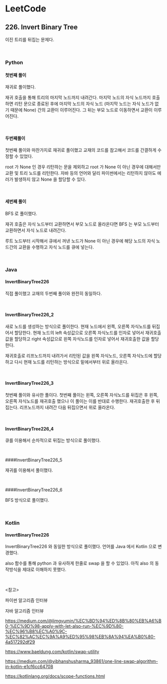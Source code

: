 # LeetCode

## 226. Invert Binary Tree

이진 트리를 뒤집는 문제다.

<br>

### Python

#### 첫번째 풀이

재귀로 풀이했다. 

재귀 호출을 통해 트리의 마지막 노드까지 내려간다. 마지막 노드의 자식 노드까지 호출하면 리턴 문으로 종료된 후에 마지막 노드의 자식 노드 (마지막 노드는 자식 노드가 없기 때문에 None) 간의 교환이 이루어진다. 그 뒤는 부모 노드로 이동하면서 교환이 이루어진다.

<br>

#### 두번째풀이

첫번째 풀이와 마찬가지로 재귀로 풀이했고 교재의 코드를 참고해서 코드를 간결하게 수정할 수 있었다.

root 가 None 인 경우 리턴하는 문을 제외하고 root 가 None 이 아닌 경우에 대해서만 교환 및 트리 노드를 리턴한다. 자바 등의 언어와 달리 파이썬에서는 리턴하지 않아도 에러가 발생하지 않고 None 을 할당할 수 있다.

<br>

#### 세번째 풀이

BFS 로 풀이했다.

재귀 호출은 자식 노드부터 교환하면서 부모 노드로 올라온다면 BFS 는 부모 노드부터 교환하면서 자식 노드로 내려간다.

루트 노드부터 시작해서 큐에서 꺼낸 노드가 None 이 아닌 경우에 해당 노드의 자식 노드간의 교환을 수행하고 자식 노드를 큐에 넣는다.

<br>

### Java

#### InvertBinaryTree226

직접 풀이했고 교재의 두번째 풀이와 완전히 동일하다.

<br>

#### InvertBinaryTree226_2

새로 노드를 생성하는 방식으로 풀이한다. 현재 노드에서 왼쪽, 오른쪽 자식노드를 뒤집어서 할당한다. 현재 노드의 left 속성값으로 오른쪽 자식노드를 인자로 넣어서 재귀호출 값을 할당하고 right 속성값으로 왼쪽 자식노드를 인자로 넣어서 재귀호출한 값을 할당한다.

재귀호출로 리프노드까지 내려가서 리턴된 값을 왼쪽 자식노드, 오른쪽 자식노드에 할당하고 다시 현재 노드를 리턴하는 방식으로 밑에서부터 위로 올라온다.

<br>

#### InvertBinaryTree226_3

첫번째 풀이와 유사한 풀이다. 첫번째 풀이는 왼쪽, 오른쪽 자식노드를 뒤집은 후 왼쪽, 오른쪽 자식노드를 재귀호출 했으나 이 풀이는 이를 반대로 수행한다. 재귀호출한 후 뒤집는다. 리프노드까지 내려간 다음 뒤집으면서 위로 올라온다.

<br>

#### InvertBinaryTree226_4

큐를 이용해서 순차적으로 뒤집는 방식으로 풀이했다.

<br>

####InvertBinaryTree226_5

재귀를 이용해서 풀이했다.

<br>

####InvertBinaryTree226_6

BFS 방식으로 풀이했다.

<br>

### Kotlin

#### InvertBinaryTree226

InvertBinaryTree226 와 동일한 방식으로 풀이했다. 언어를 Java 에서 Kotlin 으로 변경했다.

also 함수를 통해 python 과 유사하게 한줄로 swap 을 할 수 있었다. 아직 also 의 동작방식을 제대로 이해하지 못했다.

<br>

<참고>

파이썬 알고리즘 인터뷰

자바 알고리즘 인터뷰

https://medium.com/@limgyumin/%EC%BD%94%ED%8B%80%EB%A6%B0-%EC%9D%98-apply-with-let-also-run-%EC%9D%80-%EC%96%B8%EC%A0%9C-%EC%82%AC%EC%9A%A9%ED%95%98%EB%8A%94%EA%B0%80-4a517292df29

https://www.baeldung.com/kotlin/swap-utility

https://medium.com/@vibhanshusharma_93861/one-line-swap-algorithm-in-kotlin-e1cf6cc64708

https://kotlinlang.org/docs/scope-functions.html

